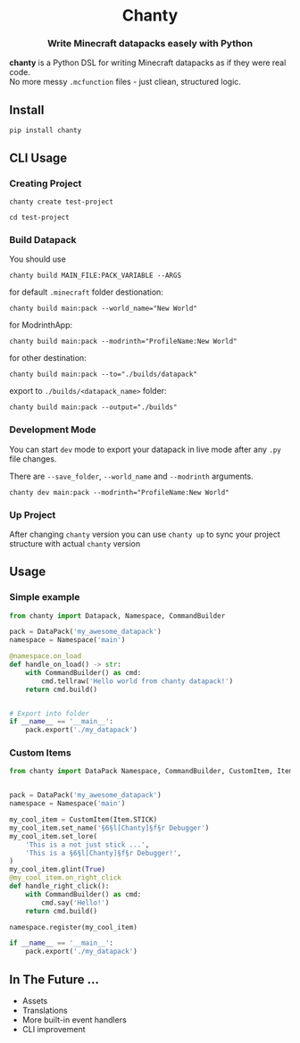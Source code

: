 <div align="center">

# Chanty
### Write Minecraft datapacks easely with Python

</div>

**chanty** is a Python DSL for writing Minecraft datapacks as if they were real code.  
No more messy `.mcfunction` files - just cliean, structured logic.


## Install
```shell
pip install chanty
```


## CLI Usage

### Creating Project
```shell
chanty create test-project

cd test-project
```

### Build Datapack
You should use
```shell
chanty build MAIN_FILE:PACK_VARIABLE --ARGS
```

for default `.minecraft` folder destionation:
```shell
chanty build main:pack --world_name="New World"
```

for ModrinthApp:
```shell
chanty build main:pack --modrinth="ProfileName:New World"
```

for other destination:
```shell
chanty build main:pack --to="./builds/datapack"
```


export to `./builds/<datapack_name>` folder:
```shell
chanty build main:pack --output="./builds"
```


### Development Mode
You can start `dev` mode to export your datapack in live mode after any `.py` file changes.  

There are `--save_folder`, `--world_name` and `--modrinth` arguments.

```shell
chanty dev main:pack --modrinth="ProfileName:New World"
```


### Up Project
After changing `chanty` version you can use `chanty up` to sync your project structure with actual `chanty` version


## Usage

### Simple example
```py
from chanty import Datapack, Namespace, CommandBuilder

pack = DataPack('my_awesome_datapack')
namespace = Namespace('main')

@namespace.on_load
def handle_on_load() -> str:
    with CommandBuilder() as cmd:
        cmd.tellraw('Hello world from chanty datapack!')
    return cmd.build()


# Export into folder
if __name__ == '__main__':
    pack.export('./my_datapack')
```


### Custom Items
```py
from chanty import DataPack Namespace, CommandBuilder, CustomItem, Item


pack = DataPack('my_awesome_datapack')
namespace = Namespace('main')

my_cool_item = CustomItem(Item.STICK)
my_cool_item.set_name('§6§l[Chanty]§f§r Debugger')
my_cool_item.set_lore(
    'This is a not just stick ...',
    'This is a §6§l[Chanty]§f§r Debugger!',
)
my_cool_item.glint(True)
@my_cool_item.on_right_click
def handle_right_click():
    with CommandBuilder() as cmd:
        cmd.say('Hello!')
    return cmd.build()

namespace.register(my_cool_item)

if __name__ == '__main__':
    pack.export('./my_datapack')
```


## In The Future ...

- Assets
- Translations
- More built-in event handlers
- CLI improvement
